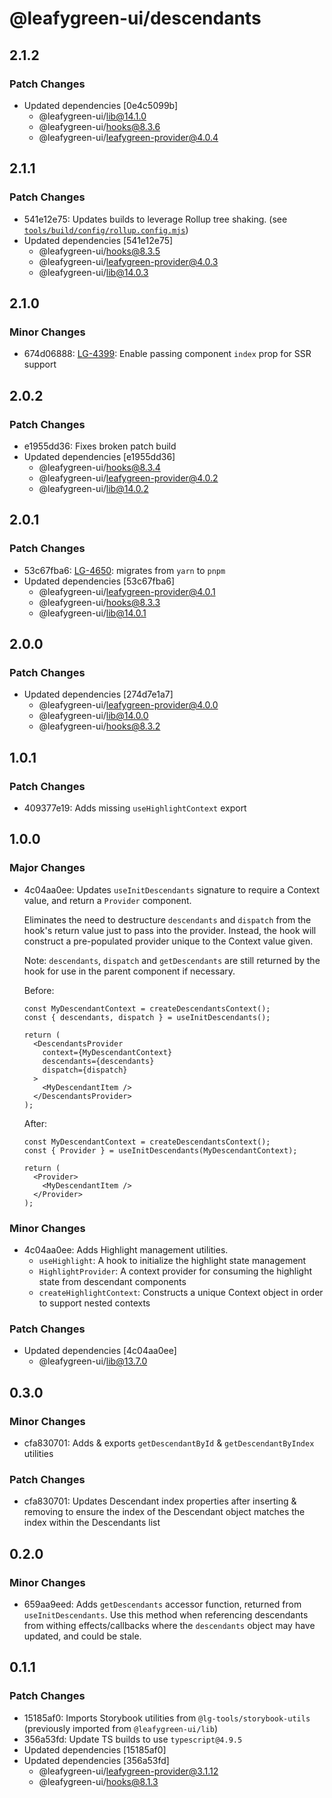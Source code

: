 # @leafygreen-ui/descendants

## 2.1.2

### Patch Changes

- Updated dependencies [0e4c5099b]
  - @leafygreen-ui/lib@14.1.0
  - @leafygreen-ui/hooks@8.3.6
  - @leafygreen-ui/leafygreen-provider@4.0.4

## 2.1.1

### Patch Changes

- 541e12e75: Updates builds to leverage Rollup tree shaking. (see [`tools/build/config/rollup.config.mjs`](https://github.com/mongodb/leafygreen-ui/blob/main/tools/build/config/rollup.config.mjs))
- Updated dependencies [541e12e75]
  - @leafygreen-ui/hooks@8.3.5
  - @leafygreen-ui/leafygreen-provider@4.0.3
  - @leafygreen-ui/lib@14.0.3

## 2.1.0

### Minor Changes

- 674d06888: [LG-4399](https://jira.mongodb.org/browse/LG-4399): Enable passing component `index` prop for SSR support

## 2.0.2

### Patch Changes

- e1955dd36: Fixes broken patch build
- Updated dependencies [e1955dd36]
  - @leafygreen-ui/hooks@8.3.4
  - @leafygreen-ui/leafygreen-provider@4.0.2
  - @leafygreen-ui/lib@14.0.2

## 2.0.1

### Patch Changes

- 53c67fba6: [LG-4650](https://jira.mongodb.org/browse/LG-4650): migrates from `yarn` to `pnpm`
- Updated dependencies [53c67fba6]
  - @leafygreen-ui/leafygreen-provider@4.0.1
  - @leafygreen-ui/hooks@8.3.3
  - @leafygreen-ui/lib@14.0.1

## 2.0.0

### Patch Changes

- Updated dependencies [274d7e1a7]
  - @leafygreen-ui/leafygreen-provider@4.0.0
  - @leafygreen-ui/lib@14.0.0
  - @leafygreen-ui/hooks@8.3.2

## 1.0.1

### Patch Changes

- 409377e19: Adds missing `useHighlightContext` export

## 1.0.0

### Major Changes

- 4c04aa0ee: Updates `useInitDescendants` signature to require a Context value, and return a `Provider` component.

  Eliminates the need to destructure `descendants` and `dispatch` from the hook's return value just to pass into the provider. Instead, the hook will construct a pre-populated provider unique to the Context value given.

  Note: `descendants`, `dispatch` and `getDescendants` are still returned by the hook for use in the parent component if necessary.

  Before:

  ```tsx
  const MyDescendantContext = createDescendantsContext();
  const { descendants, dispatch } = useInitDescendants();

  return (
    <DescendantsProvider
      context={MyDescendantContext}
      descendants={descendants}
      dispatch={dispatch}
    >
      <MyDescendantItem />
    </DescendantsProvider>
  );
  ```

  After:

  ```tsx
  const MyDescendantContext = createDescendantsContext();
  const { Provider } = useInitDescendants(MyDescendantContext);

  return (
    <Provider>
      <MyDescendantItem />
    </Provider>
  );
  ```

### Minor Changes

- 4c04aa0ee: Adds Highlight management utilities.
  - `useHighlight`: A hook to initialize the highlight state management
  - `HighlightProvider`: A context provider for consuming the highlight state from descendant components
  - `createHighlightContext`: Constructs a unique Context object in order to support nested contexts

### Patch Changes

- Updated dependencies [4c04aa0ee]
  - @leafygreen-ui/lib@13.7.0

## 0.3.0

### Minor Changes

- cfa830701: Adds & exports `getDescendantById` & `getDescendantByIndex` utilities

### Patch Changes

- cfa830701: Updates Descendant index properties after inserting & removing to ensure the index of the Descendant object matches the index within the Descendants list

## 0.2.0

### Minor Changes

- 659aa9eed: Adds `getDescendants` accessor function, returned from `useInitDescendants`. Use this method when referencing descendants from withing effects/callbacks where the `descendants` object may have updated, and could be stale.

## 0.1.1

### Patch Changes

- 15185af0: Imports Storybook utilities from `@lg-tools/storybook-utils` (previously imported from `@leafygreen-ui/lib`)
- 356a53fd: Update TS builds to use `typescript@4.9.5`
- Updated dependencies [15185af0]
- Updated dependencies [356a53fd]
  - @leafygreen-ui/leafygreen-provider@3.1.12
  - @leafygreen-ui/hooks@8.1.3
